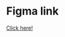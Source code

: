# Figma link

[Click here!](https://www.figma.com/file/m2H6pwx2c6dT3UBO8VDDIY/Furniture?type=design&node-id=20-10&mode=design&t=0uRsyUzsjTAHGE9F-0)
